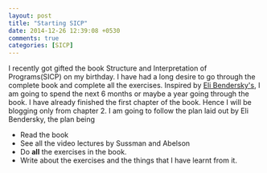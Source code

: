 ```yaml
---
layout: post
title: "Starting SICP"
date: 2014-12-26 12:39:08 +0530
comments: true
categories: [SICP]
---
```

I recently got gifted the book Structure and Interpretation of Programs(SICP) on my birthday.
I have had a long desire to go through the complete book and complete all the exercises. Inspired
by [Eli Bendersky's](http://eli.thegreenplace.net/), I am going to spend the next 6 months or maybe
a year going through the book. I have already finished the first chapter of the book. Hence I will
be blogging only from chapter 2. I am going to follow the plan laid out by Eli Bendersky, the plan being

* Read the book
* See all the video lectures by Sussman and Abelson
* Do **all** the exercises in the book.
* Write about the exercises and the things that I have learnt from it.
